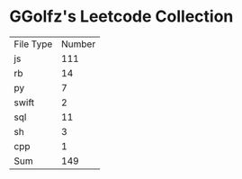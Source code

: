 # GGolfz's Leetcode Collection

<table><tr><td>File Type</td><td>Number</td></tr><tr><td>js</td><td>111</td></tr><tr><td>rb</td><td>14</td></tr><tr><td>py</td><td>7</td></tr><tr><td>swift</td><td>2</td></tr><tr><td>sql</td><td>11</td></tr><tr><td>sh</td><td>3</td></tr><tr><td>cpp</td><td>1</td></tr><tr><td>Sum</td><td>149</td></tr></table>